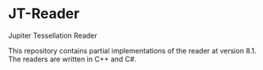 # JT-Reader
Jupiter Tessellation Reader

This repository contains partial implementations of the reader at version 8.1.
The readers are written in C++ and C#.
